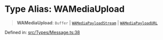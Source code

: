 # Type Alias: WAMediaUpload

> **WAMediaUpload**: `Buffer` \| [`WAMediaPayloadStream`](WAMediaPayloadStream.md) \| [`WAMediaPayloadURL`](WAMediaPayloadURL.md)

Defined in: [src/Types/Message.ts:38](https://github.com/Fokusdotid/bail/blob/99acc683da8779d62a0509bb4108fdb35cb2b061/src/Types/Message.ts#L38)
